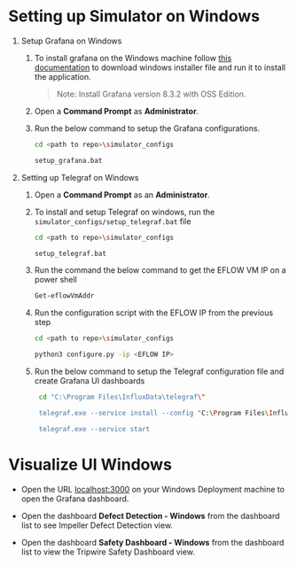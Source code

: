 # Setting up Simulator on Windows


1. Setup Grafana on Windows
    1. To install grafana on the Windows machine follow [this documentation](https://grafana.com/grafana/download/8.3.2?edition=oss&platform=windows) to download windows installer file and run it to install the application.

        > Note: Install Grafana version 8.3.2 with OSS Edition.

    2. Open a **Command Prompt** as **Administrator**.
    
    3. Run the below command to setup the Grafana configurations.

        ```sh
        cd <path to repo>\simulator_configs

        setup_grafana.bat
        ```


2. Setting up Telegraf on Windows

    1. Open a **Command Prompt** as an **Administrator**.

    2. To install and setup Telegraf on windows, run the `simulator_configs/setup_telegraf.bat` file

        ```sh
        cd <path to repo>\simulator_configs
        
        setup_telegraf.bat
        ```

    3. Run the command the below command to get the EFLOW VM IP on a power shell
    
        ```sh
        Get-eflowVmAddr
        ```

    4. Run the configuration script with the EFLOW IP from the previous step

        ```sh
        cd <path to repo>\simulator_configs

        python3 configure.py -ip <EFLOW IP>
        ```


    3. Run the below command to setup the Telegraf configuration file and create Grafana UI dashboards

       ```sh
        cd "C:\Program Files\InfluxData\telegraf\"

        telegraf.exe --service install --config "C:\Program Files\InfluxData\telegraf\telegraf.conf"

        telegraf.exe --service start
        ```

# Visualize UI Windows

* Open the URL [localhost:3000](http://localhost:5000) on your Windows Deployment machine to open the Grafana dashboard.

* Open the dashboard **Defect Detection - Windows** from the dashboard list to see Impeller Defect Detection view.

* Open the dashboard **Safety Dashboard - Windows** from the dashboard list to view the Tripwire Safety Dashboard view.

